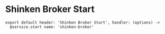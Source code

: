 
# Shinken Broker Start

    export default header: 'Shinken Broker Start', handler: (options) ->
      @service.start name: 'shinken-broker'
